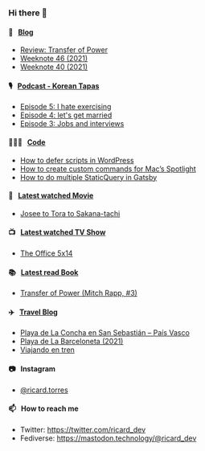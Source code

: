### Hi there 👋

#### 📝 &nbsp;&nbsp;[Blog](https://ricard.blog)

- [Review: Transfer of Power](https://ricard.blog/rant/review-transfer-of-power/)
- [Weeknote 46 (2021)](https://ricard.blog/weeknote/week-46-2021/)
- [Weeknote 40 (2021)](https://ricard.blog/weeknote/week-40-2021/)

#### 🎙 &nbsp;&nbsp;[Podcast - Korean Tapas](https://koreantapas.show/)

- [Episode 5: I hate exercising](https://anchor.fm/korean-tapas/episodes/Episode-5-I-hate-exercising-e1ajr32)
- [Episode 4: let&#39;s get married](https://anchor.fm/korean-tapas/episodes/Episode-4-lets-get-married-e19hjbh)
- [Episode 3: Jobs and interviews](https://anchor.fm/korean-tapas/episodes/Episode-3-Jobs-and-interviews-e18k4hh)

#### 👨🏻‍💻 &nbsp;&nbsp;[Code](https://ricard.dev)

- [How to defer scripts in WordPress](https://ricard.dev/how-to-defer-scripts-in-wordpress/)
- [How to create custom commands for Mac’s Spotlight](https://ricard.dev/how-to-create-custom-commands-for-macs-spotlight/)
- [How to do multiple StaticQuery in Gatsby](https://ricard.dev/how-to-do-multiple-staticquery-in-gatsby/)

#### 🍿 &nbsp;&nbsp;[Latest watched Movie](https://quicoto.github.io/reviews/movies/)

- [Josee to Tora to Sakana-tachi](https://quicoto.github.io/reviews/movies/josee-to-tora-to-sakana-tachi/)

#### 📺 &nbsp;&nbsp;[Latest watched TV Show](https://quicoto.github.io/reviews/tv-shows)

- [The Office 5x14](https://quicoto.github.io/reviews/tv-shows/the-office/5x14/)

#### 📚 &nbsp;&nbsp;[Latest read Book](https://ricard.blog/books/)

- [Transfer of Power (Mitch Rapp, #3)](https://www.goodreads.com/review/show/4012299176?utm_medium=api&amp;utm_source=rss)

#### ✈️ &nbsp;&nbsp;[Travel Blog](https://www.quicoto.com/)

- [Playa de La Concha en San Sebastián – País Vasco](https://www.quicoto.com/playa-de-la-concha-en-san-sebastian-pais-vasco/)
- [Playa de La Barceloneta (2021)](https://www.quicoto.com/playa-de-la-barceloneta-2021/)
- [Viajando en tren](https://www.quicoto.com/viajando-en-tren/)

#### 📷 &nbsp;&nbsp;Instagram
- [@ricard.torres](https://www.instagram.com/ricard.torres/)

#### 📫 &nbsp;&nbsp;How to reach me

- Twitter: https://twitter.com/ricard_dev
- Fediverse: https://mastodon.technology/@ricard_dev
